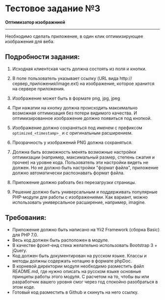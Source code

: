 # Тестовое задание №3

**Оптимизатор изображнией**

---

Необходимо сделать приложение, в один клик оптимизирующее изображения для веба.

## Подробности задания:

1. Исходная клиентская часть должна состоять из поля и кнопки.

2. В поле пользователь указывает ссылку (URL вида http://сервер_приложения/image.ext) на изображение, которое хранится на сервере приложения.

3. Изображение может быть в формате png, jpg, jpeg

4. При нажатии на кнопку должна происходить максимально возможная оптимизация без потери видимого качества. И оптимизированное изображение должно появиться под кнопкой.

5. Изображение должно сохраняться под именем с префиксом `optimized_<timestamp>_` и с оригинальным расширением.

6. Прозрачность у изображений PNG должна сохраняться.

7. Должна быть возможность менять возможные настройки оптимизации (например, максимальный размер, степень сжатия и прочее) на уровне кода. Пользователь эти настройки видеть не должен. Но не должно быть настройки "формат файла", приложение должно автоматически распознавать формат файла.

8. Приложение должно рабоать без перезагрузки страницы.

9. Решение должно быть универсальным и поддерживать популярные PHP-модули для работы с изображениями. Как вариант, можно использовать универсальное расширение, например, imagine.

## Требования:

- Приложение должно быть написано на Yii2 Framework (сборка Basic) для PHP 7.0.
- Весь код должен быть расположен в модуле.
- В качестве фронт-енд стека желательно использовать Bootstrap 3 + jQuery.
- Код должен быть документирован на русском языке. Классы и методы должны содержать нотацию в формате phpDoc.
- В корневой директории модуля необходимо разместить файл README.md, где нужно описать на русском языке основные принципы работы этого модуля. С расчетом на то, чтобы вы или разработчик вашего уровня смог через год спокойно разобраться в этом коде.
- Готовый код разместить в Github и скинуть на него ссылку.
